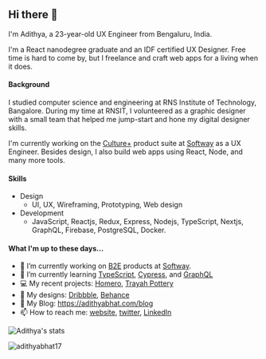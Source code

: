 ## Hi there 👋

<!--
**AdithyaBhat17/AdithyaBhat17** is a ✨ _special_ ✨ repository because its `README.md` (this file) appears on your GitHub profile.
-->

I'm Adithya, a 23-year-old UX Engineer from Bengaluru, India.  

I'm a React nanodegree graduate and an IDF certified UX Designer. Free time is hard to come by, but I freelance and craft web apps for a living when it does.  

#### Background 

I studied computer science and engineering at RNS Institute of Technology, Bangalore. During my time at RNSIT, I volunteered as a graphic designer with a small team that helped me jump-start and hone my digital designer skills.   

I'm currently working on the [Culture+](https://www.softway.com/b2e) product suite at [Softway](https://www.softway.com/) as a UX Engineer. Besides design, I also build web apps using React, Node, and many more tools.

#### Skills

- Design
  - UI, UX, Wireframing, Prototyping, Web design
- Development
  - JavaScript, Reactjs, Redux, Express, Nodejs, TypeScript, Nextjs, GraphQL, Firebase, PostgreSQL, Docker.
  
#### What I'm up to these days...

- 🔭 I’m currently working on [B2E](https://www.softway.com/b2e) products at [Softway](https://www.softway.com/).
- 🌱 I’m currently learning [TypeScript](https://ui.dev), [Cypress](https://www.cypress.io/), and [GraphQL](https://graphql.org/)
- 💻 My recent projects: [Homero](https://heyhomero.com), [Trayah Pottery](https://trayahpottery.com)
- 🎨 My designs: [Dribbble](https://dribbble.com/adithyanr), [Behance](https://behance.net/adithyabhat)
- 📑 My Blog: https://adithyabhat.com/blog
- 📫 How to reach me: [website](https://adithyabhat.com/contact), [twitter](https://twitter.com/adithya__nr), [LinkedIn](https://linkedin.com/in/adithya-nr)

![Adithya's stats](https://github-readme-stats.vercel.app/api?username=adithyabhat17&show_icons=true&hide_title=true&count_private=true)  

<img align="center" src="https://github-readme-stats.vercel.app/api/top-langs/?username=adithyabhat17&hide=css,html" alt="adithyabhat17" />
